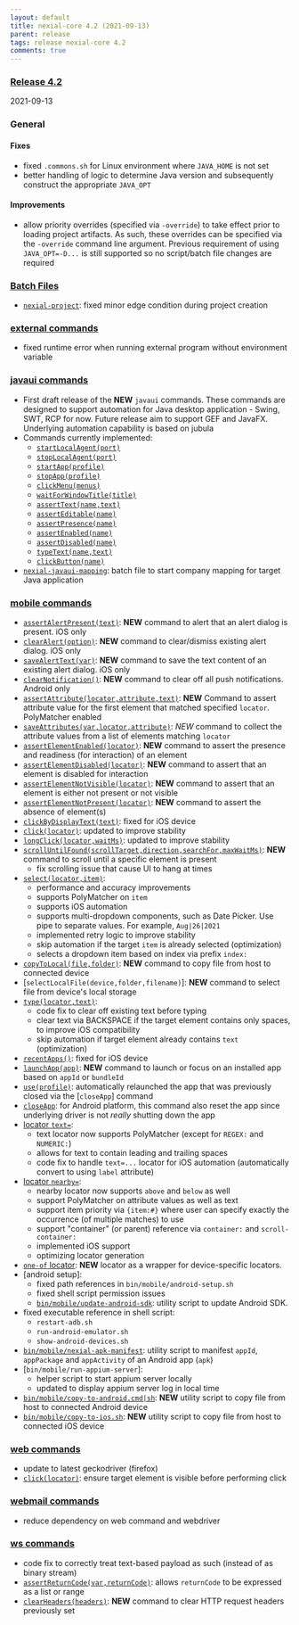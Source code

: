 ```yaml
---
layout: default
title: nexial-core 4.2 (2021-09-13)
parent: release
tags: release nexial-core 4.2
comments: true
---
```


### <a href="https://github.com/nexiality/nexial-core/releases/tag/nexial-core-v4.2_1320" class="external-link" target="_nexial_link">Release 4.2</a>
2021-09-13


### General

#### Fixes
- fixed `.commons.sh` for Linux environment where `JAVA_HOME` is not set
- better handling of logic to determine Java version and subsequently construct the appropriate `JAVA_OPT`

#### Improvements
- allow priority overrides (specified via `-override`) to take effect prior to loading project artifacts. As such, 
  these overrides can be specified via the `-override` command line argument. Previous requirement of using 
  `JAVA_OPT=-D...` is still supported so no script/batch file changes are required


### [Batch Files](../userguide/BatchFiles)
- [`nexial-project`](../userguide/BatchFiles#nexial-project): fixed minor edge condition during project creation


### [external commands](../commands/external)
- fixed runtime error when running external program without environment variable


### [javaui commands](../commands/javaui)
- First draft release of the **NEW** `javaui` commands. These commands are designed to support automation for Java 
  desktop application - Swing, SWT, RCP for now. Future release aim to support GEF and JavaFX. Underlying automation
  capability is based on jubula
- Commands currently implemented:
  - [`startLocalAgent(port)`](../commands/javaui/startLocalAgent(port))
  - [`stopLocalAgent(port)`](../commands/javaui/stopLocalAgent(port))
  - [`startApp(profile)`](../commands/javaui/startApp(profile))
  - [`stopApp(profile)`](../commands/javaui/stopApp(profile))
  - [`clickMenu(menus)`](../commands/javaui/clickMenu(menus))
  - [`waitForWindowTitle(title)`](../commands/javaui/waitForWindowTitle(title))
  - [`assertText(name,text)`](../commands/javaui/assertText(name,text))
  - [`assertEditable(name)`](../commands/javaui/assertEditable(name))
  - [`assertPresence(name)`](../commands/javaui/assertPresence(name))
  - [`assertEnabled(name)`](../commands/javaui/assertEnabled(name))
  - [`assertDisabled(name)`](../commands/javaui/assertDisabled(name))
  - [`typeText(name,text)`](../commands/javaui/typeText(name,text))
  - [`clickButton(name)`](../commands/javaui/clickButton(name))
- [`nexial-javaui-mapping`](../userguide/BatchFiles#nexial-javaui-mapping): batch file to start company mapping for 
  target Java application


### [mobile commands](../commands/mobile)
- [`assertAlertPresent(text)`](../commands/mobile/assertAlertPresent(text)): **NEW** command to alert that an alert
  dialog is present. iOS only
- [`clearAlert(option)`](../commands/mobile/clearAlert(option)): **NEW** command to clear/dismiss existing alert
  dialog. iOS only
- [`saveAlertText(var)`](../commands/mobile/saveAlertText(var)): **NEW** command to save the text content of an
  existing alert dialog. iOS only
- [`clearNotification()`](../commands/mobile/clearNotification()): **NEW** command to clear off all push notifications.
  Android only
- [`assertAttribute(locator,attribute,text)`](assertAttribute(locator,attribute,text)): **NEW** Command to assert
  attribute value for the first element that matched specified `locator`. PolyMatcher enabled
- [`saveAttributes(var,locator,attribute)`](../commands/mobile/saveAttributes(var,locator,attribute)): *NEW* command to
  collect the attribute values from a list of elements matching `locator`
- [`assertElementEnabled(locator)`](../commands/mobile/assertElementEnabled(locator)): **NEW** command to assert the
  presence and readiness (for interaction) of an element
- [`assertElementDisabled(locator)`](../commands/mobile/assertElementDisabled(locator)): **NEW** command to assert that
  an element is disabled for interaction
- [`assertElementNotVisible(locator)`](../commands/mobile/assertElementNotVisible(locator)): **NEW** command to assert
  that an element is either not present or not visible
- [`assertElementNotPresent(locator)`](../commands/mobile/assertElementNotPresent(locator)): **NEW** command to assert
  the absence of element(s)
- [`clickByDisplayText(text)`](clickByDisplayText(text)): fixed for iOS device
- [`click(locator)`](../commands/mobile/click(locator)): updated to improve stability
- [`longClick(locator,waitMs)`](../commands/mobile/longClick(locator,waitMs)): updated to improve stability
- [`scrollUntilFound(scrollTarget,direction,searchFor,maxWaitMs)`](../commands/mobile/scrollUntilFound(scrollTarget,direction,searchFor,maxWaitMs)):
  **NEW** command to scroll until a specific element is present
  - fix scrolling issue that cause UI to hang at times
- [`select(locator,item)`](../commands/mobile/select(locator,item)): 
  - performance and accuracy improvements
  - supports PolyMatcher on `item`
  - supports iOS automation
  - supports multi-dropdown components, such as Date Picker. Use pipe to separate values. For example, `Aug|26|2021`
  - implemented retry logic to improve stability
  - skip automation if the target `item` is already selected (optimization)
  - selects a dropdown item based on index via prefix `index:`
- [`copyToLocal(file,folder)`](../commands/mobile/copyToLocal(file,folder)): **NEW** command to copy file from host to 
  connected device
- [`selectLocalFile(device,folder,filename)`]: **NEW** command to select file from device's local storage
- [`type(locator,text)`](../commands/mobile/type(locator,text)):
  - code fix to clear off existing text before typing
  - clear text via BACKSPACE if the target element contains only spaces, to improve iOS compatibility
  - skip automation if target element already contains `text` (optimization)
- [`recentApps()`](recentApps()): fixed for iOS device
- [`launchApp(app)`](../commands/mobile/launchApp(app)): **NEW** command to launch or focus on an installed app based 
  on `appId` or `bundleId`
- [`use(profile)`](../commands/mobile/use(profile)): automatically relaunched the app that was previously closed via
  the [`closeApp`] command
- [`closeApp`](../commands/mobile/closeApp()): for Android platform, this command also reset the app since underlying
  driver is not _really_ shutting down the app
- [locator `text=`](../commands/mobile/index#locators): 
  - text locator now supports PolyMatcher (except for `REGEX:` and `NUMERIC:`)
  - allows for text to contain leading and trailing spaces
  - code fix to handle `text=...` locator for iOS automation (automatically convert to using `label` attribute)
- [locator `nearby=`](../commands/mobile/index#locators): 
  - nearby locator now supports `above` and `below` as well
  - support PolyMatcher on attribute values as well as text
  - support item priority via `{item:#}` where user can specify exactly the occurrence (of multiple matches) to use
  - support "container" (or parent) reference via `container:` and `scroll-container:`
  - implemented iOS support
  - optimizing locator generation
- [`one-of` locator](../commands/mobile/index.html#locators): **NEW** locator as a wrapper for device-specific locators.
- [android setup]:
  - fixed path references in `bin/mobile/android-setup.sh`
  - fixed shell script permission issues
  - [`bin/mobile/update-android-sdk`](../commands/mobile/android_setup#updating-android-sdk): utility script to update
    Android SDK.
- fixed executable reference in shell script:
  - `restart-adb.sh`
  - `run-android-emulator.sh`
  - `show-android-devices.sh`
- [`bin/mobile/nexial-apk-manifest`](../commands/mobile/mobile_device_profile#approach-1-use-nexials-nexial-apk-manifest-utility-script): 
  utility script to manifest `appId`, `appPackage` and `appActivity` of an Android app (`apk`)
- [`bin/mobile/run-appium-server`]: 
  - helper script to start appium server locally
  - updated to display appium server log in local time
- [`bin/mobile/copy-to-android.cmd|sh`](../commands/mobile/mobile_device_profile#copy-files-to-device): **NEW** utility 
  script to copy file from host to connected Android device
- [`bin/mobile/copy-to-ios.sh`](../commands/mobile/mobile_device_profile#copy-files-to-device): **NEW** utility script 
  to copy file from host to connected iOS device


### [web commands](../commands/web)
- update to latest geckodriver (firefox)
- [`click(locator)`](../commands/web/click(locator)): ensure target element is visible before performing click


### [webmail commands](../commands/webmail)
- reduce dependency on web command and webdriver


### [ws commands](../commands/ws)
- code fix to correctly treat text-based payload as such (instead of as binary stream)
- [`assertReturnCode(var,returnCode)`](../commands/ws/assertReturnCode(var,returnCode)): allows `returnCode` to be
  expressed as a list or range
- [`clearHeaders(headers)`](../commands/ws/clearHeaders(headers)): **NEW** command to clear HTTP request headers 
  previously set
 